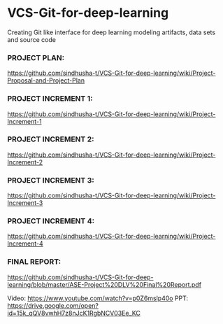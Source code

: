 # VCS-Git-for-deep-learning
Creating Git like interface for deep learning modeling artifacts, data sets and source code


### PROJECT PLAN:
https://github.com/sindhusha-t/VCS-Git-for-deep-learning/wiki/Project-Proposal-and-Project-Plan

### PROJECT INCREMENT 1:
https://github.com/sindhusha-t/VCS-Git-for-deep-learning/wiki/Project-Increment-1

### PROJECT INCREMENT 2:
https://github.com/sindhusha-t/VCS-Git-for-deep-learning/wiki/Project-Increment-2

### PROJECT INCREMENT 3:
https://github.com/sindhusha-t/VCS-Git-for-deep-learning/wiki/Project-Increment-3

### PROJECT INCREMENT 4:
https://github.com/sindhusha-t/VCS-Git-for-deep-learning/wiki/Project-Increment-4

### FINAL REPORT:
https://github.com/sindhusha-t/VCS-Git-for-deep-learning/blob/master/ASE-Project%20DLV%20Final%20Report.pdf

Video: https://www.youtube.com/watch?v=p0Z6mslp40o
PPT: https://drive.google.com/open?id=15k_qQV8vwhH7z8nJcK1RgbNCV03Ee_KC
